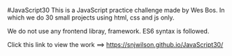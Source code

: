 #JavaScript30
This is a JavaScript practice challenge made by Wes Bos. In which we do 30 small projects using html, css and js only.

We do not use any frontend libray, framework. ES6 syntax is followed.

Click this link to view the work ==> https://snjwilson.github.io/JavaScript30/


